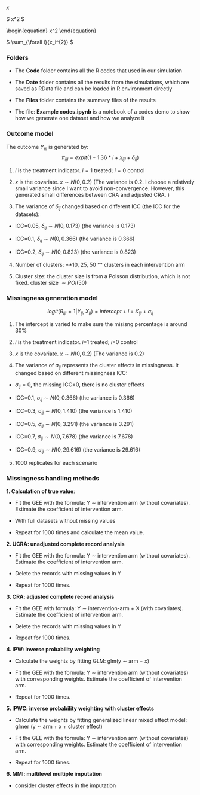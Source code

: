 $x$

$ x^2 $


\begin{equation}
x^2
\end{equation}

$ \sum_{\forall i}{x_i^{2}} $

### Folders

* The **Code** folder contains all the R codes that used in our simulation

* The **Date** folder contains all the results from the simulations, which are saved as RData file and can be loaded in R environment directly

* The **Files** folder contains the summary files of the results

* The file: **Example codes.ipynb** is a notebook of a codes demo to show how we generate one dataset and how we analyze it




### Outcome model 

The outcome $Y_{ijl}$ is generated by:
$$\pi_{ijl}=expit(1+ 1.36 * i +  x_{ijl}+\delta_{ij}) $$ 

1. $i$ is the treatment indicator. $i=1$ treated; $i=0$ control

2. $x$ is the covariate. $x \sim N(0,0.2)$ (The variance is 0.2. I choose a relatively small variance since I want to avoid non-convergence. However, this generated small differences between CRA and adjusted CRA. )

3. The variance of $\delta_{ij}$ changed based on different ICC (the ICC for the datasets):

* ICC=0.05, $\delta_{ij} \sim N(0, 0.173)$ (the variance is 0.173)

* ICC=0.1, $\delta_{ij} \sim N(0, 0.366)$ (the variance is 0.366)

* ICC=0.2, $\delta_{ij} \sim N(0, 0.823)$ (the variance is 0.823)
  
  
4. Number of clusters: **10, 25, 50 ** clusters in each intervention arm

5. Cluster size: the cluster size is from a Poisson distribution, which is not fixed. cluster size $\sim POI(50)$ 


### Missingness generation model

$$ logit(R_{ijl}=1|Y_{ij},X_{ij})= intercept +  i  +  X_{ijl} + \sigma_{ij} $$
1. The intercept is varied to make sure the misisng percentage is around 30%

2. $i$ is the treatment indicator. $i$=1 treated; $i$=0 control

3. $x$ is the covariate. $x \sim N(0,0.2)$ (The variance is 0.2)

4. The variance of $\sigma_{ij}$ represents the cluster effects in missingness. It changed based on different missingness ICC:

* $\sigma_{ij}=0$, the missing ICC=0, there is no cluster effects

* ICC=0.1, $\sigma_{ij} \sim N(0, 0.366)$ (the variance is 0.366)

* ICC=0.3, $\sigma_{ij} \sim N(0, 1.410)$ (the variance is 1.410)

* ICC=0.5, $\sigma_{ij} \sim N(0, 3.291)$ (the variance is 3.291)

* ICC=0.7, $\sigma_{ij} \sim N(0, 7.678)$ (the variance is 7.678)

* ICC=0.9, $\sigma_{ij} \sim N(0, 29.616)$ (the variance is 29.616)

5. 1000 replicates for each scenario         

### Missingness handling methods

**1. Calculation of true value**: 

* Fit the GEE with the formula: Y $\sim$ intervention arm (without covariates). Estimate the coefficient of intervention arm.  

* With full datasets without missing values

* Repeat for 1000 times and calculate the mean value. 


**2. UCRA: unadjusted complete record analysis**

* Fit the GEE with the formula: Y $\sim$ intervention arm (without covariates). Estimate the coefficient of intervention arm.  

* Delete the records with missing values in Y

* Repeat for 1000 times. 


**3. CRA: adjusted complete record analysis**
 
* Fit the GEE with formula: Y $\sim$ intervention-arm + X (with covariates). Estimate the coefficient of intervention arm.  

* Delete the records with missing values in Y

* Repeat for 1000 times. 


**4. IPW: inverse probability weighting**

* Calculate the weights by fitting GLM: glm(y $\sim$ arm + x)

* Fit the GEE with the formula: Y $\sim$ intervention arm (without covariates) with corresponding weights. Estimate the coefficient of intervention arm.  

* Repeat for 1000 times. 



**5. IPWC: inverse probability weighting with cluster effects**

* Calculate the weights by fitting generalized linear mixed effect model: glmer (y $\sim$ arm + x + cluster effect)

* Fit the GEE with the formula: Y $\sim$ intervention arm (without covariates) with corresponding weights. Estimate the coefficient of intervention arm.  

* Repeat for 1000 times. 

**6. MMI: multilevel multiple imputation**

* consider cluster effects in the imputation

